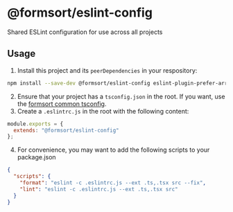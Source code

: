 # @formsort/eslint-config

Shared ESLint configuration for use across all projects

## Usage

1. Install this project and its `peerDependencies` in your respository:

```bash
npm install --save-dev @formsort/eslint-config eslint-plugin-prefer-arrow eslint-plugin-jsdoc@24 eslint-plugin-prettier eslint-config-prettier eslint-plugin-import prettier eslint-plugin-react @typescript-eslint/eslint-plugin
```
2. Ensure that your project has a `tsconfig.json` in the root. If you want, use the [formsort common tsconfig](../tsconfig).
3. Create a `.eslintrc.js` in the root with the following content:

```js
module.exports = {
  extends: "@formsort/eslint-config"
};
```

4. For convenience, you may want to add the following scripts to your package.json

```json
{
  "scripts": {
    "format": "eslint -c .eslintrc.js --ext .ts,.tsx src --fix",
    "lint": "eslint -c .eslintrc.js --ext .ts,.tsx src"
  }
}
```
